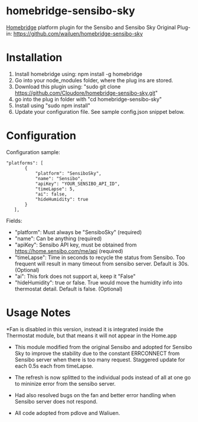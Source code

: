 # homebridge-sensibo-sky
[Homebridge](https://github.com/nfarina/homebridge) platform plugin for the Sensibo and Sensibo Sky
Original Plug-in: https://github.com/wailuen/homebridge-sensibo-sky

# Installation

1. Install homebridge using: npm install -g homebridge
2. Go into your node_modules folder, where the plug ins are stored.
3. Download this plugin using: "sudo git clone https://github.com/Cloudore/homebridge-sensibo-sky.git"
4. go into the plug in folder with "cd homebridge-sensibo-sky"
5. Install using "sudo npm install"
6. Update your configuration file. See sample config.json snippet below. 

# Configuration

Configuration sample:

 ```
"platforms": [
		{
			"platform": "SensiboSky",
			"name": "Sensibo",
			"apiKey": "YOUR_SENSIBO_API_ID",
			"timeLapse": 5,
			"ai": false,
			"hideHumidity": true			
		}
	],

```

Fields: 

* "platform": Must always be "SensiboSky" (required)
* "name": Can be anything (required)
* "apiKey": Sensibo API key, must be obtained from https://home.sensibo.com/me/api (required)
* "timeLapse": Time in seconds to recycle the status from Sensibo. Too frequent will result in many timeout from sensibo server. Default is 30s. (Optional)
* "ai": This fork does not support ai, keep it "False"
* "hideHumidity": true or false. True would move the humidity info into thermostat detail. Default is false. (Optional)

# Usage Notes

*Fan is disabled in this version, instead it is integrated inside the Thermostat module, but that means it will not appear in the Home.app
* This module modified from the original Sensibo and adopted for Sensibo Sky to improve the stability due 
to the constant ERRCONNECT from Sensibo server when there is too many request. Staggered update for each 0.5s each from timeLapse.
* The refresh is now splitted to the individual pods instead of all at one go to mininize error from the sensibo server.
* Had also resolved bugs on the fan and better error handling when Sensibo server does not respond. 


* All code adopted from pdlove and Waliuen.
